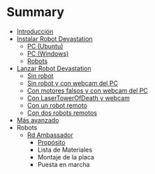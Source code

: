 # Summary

* [Introducción](README.md)
* [Instalar Robot Devastation](install-robot-devastation.md)
  * [PC \(Ubuntu\)](install-robot-devastation-ubuntu---pc.md)
  * [PC \(Windows\)](install-robot-devastation-windows---pc.md)
  * [Robots](install-robot-devastation---robots.md)
* [Lanzar Robot Devastation](launch-robot-devastation.md)
  * [Sin robot](launch-robot-devastation---without-any-robot.md)
  * [Sin robot y con webcam del PC](launch-robot-devastation---with-webcam.md)
  * [Con motores falsos y con webcam del PC](launch-robot-devastation---fake-motors-with-webcam.md)
  * [Con LaserTowerOfDeath y webcam](launch-robot-devastation---LaserTowerOfDeath-with-webcam.md)
  * [Con un robot remoto](launch-robot-devastation---with-one-robot.md)
  * [Con dos robots  remotos](launch-robot-devastation---with-two-robots.md)
* [Más avanzado](what_do_i_need.md)
* Robots
  * [Rd Ambassador](rd-ambassador.md)
    * [Propósito](rd-ambassador/proposito.md)
    * Lista de Materiales
    * Montaje de la placa
    * Puesta en marcha

